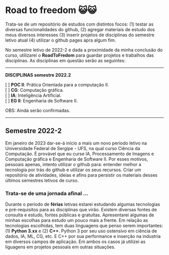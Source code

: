 # Road to freedom :smiley_cat::smiley_cat:

Trata-se de um repositório de estudos com distintos focos: (1) testar as diversas funcionalidades do github, (2) agregar materiais de estudo dos meus diversos interesses (3) inserir projetos de disciplinas do semestre letivo atual (4) utilizar o github pages apra algum fim. 

No semestre letivo de 2022-2 e dada a proximidade da minha conclusão do curso, utilizarei o **RoadToFredom** para guardar projetos e trabalhos das disciplinas. As disciplinas em questão serão as seguintes:

---
**DISCIPLINAS semestre 2022.2**

 [ ] **POC II**: Prática Orientada para a computação II.   
 [ ] **CG**: Computação gráfica.  
 [ ] **IA**: Inteligência Artificial.  
 [ ] **EG II**: Engenharia de Software II.  
 
 OBS: Ainda serão confirmadas.
 
---
## Semestre 2022-2

Em janeiro de 2023 dar-se-á início a mais um novo período letivo na Universidade Federal de Sergipe - UFS, na qual curso Ciência da Computação. É provável que eu curse IA, Processamento de Imagens e Computação gráfica e Engenharia de Software II. Por esses motivos, pessoais apenas, intento utilizar o github para: entender melhor a tecnologia por trás do github e utilizar os seus recursos. Criar um repositório de atividades, ideias e afins para persistir os materiais desses últimos semestres letivos de curso.

### Trata-se de uma jornada afinal ...

Durante o período de __férias__ letivas estarei estudando algumas tecnologias e pré-requisitos para as disciplinas que virão. Existem diversas fontes de consulta e estudo, fontes públicas e gratuítas. Apresentarei algumas de minhas escolhas para estudo um pouco mais a frente. Em relação as tecnologias escolhidas, tem duas linguagens que penso serem importantes: (1) __Python 3.xx__ e (2) __C++__. Python 3 por seu uso ostensivo em ciência de dados, IA, ML, CG, etc. E C++ por sua performance e inserção na industria em diversos campos de aplicação. Em ambos os casos já utilizei as liguagens em projetos pessoais em outras situações.    

